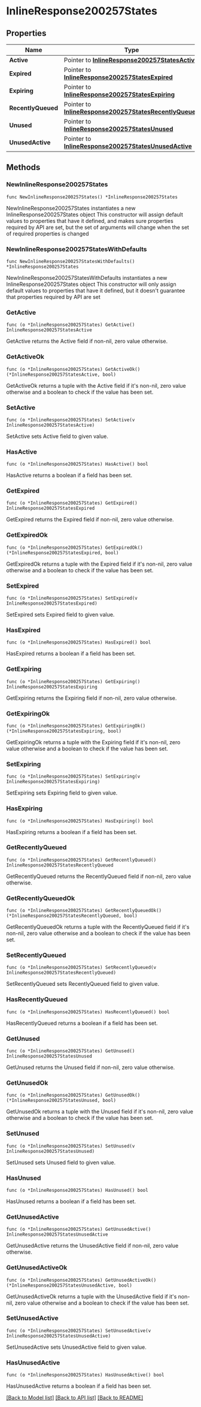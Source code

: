 # InlineResponse200257States

## Properties

Name | Type | Description | Notes
------------ | ------------- | ------------- | -------------
**Active** | Pointer to [**InlineResponse200257StatesActive**](InlineResponse200257StatesActive.md) |  | [optional] 
**Expired** | Pointer to [**InlineResponse200257StatesExpired**](InlineResponse200257StatesExpired.md) |  | [optional] 
**Expiring** | Pointer to [**InlineResponse200257StatesExpiring**](InlineResponse200257StatesExpiring.md) |  | [optional] 
**RecentlyQueued** | Pointer to [**InlineResponse200257StatesRecentlyQueued**](InlineResponse200257StatesRecentlyQueued.md) |  | [optional] 
**Unused** | Pointer to [**InlineResponse200257StatesUnused**](InlineResponse200257StatesUnused.md) |  | [optional] 
**UnusedActive** | Pointer to [**InlineResponse200257StatesUnusedActive**](InlineResponse200257StatesUnusedActive.md) |  | [optional] 

## Methods

### NewInlineResponse200257States

`func NewInlineResponse200257States() *InlineResponse200257States`

NewInlineResponse200257States instantiates a new InlineResponse200257States object
This constructor will assign default values to properties that have it defined,
and makes sure properties required by API are set, but the set of arguments
will change when the set of required properties is changed

### NewInlineResponse200257StatesWithDefaults

`func NewInlineResponse200257StatesWithDefaults() *InlineResponse200257States`

NewInlineResponse200257StatesWithDefaults instantiates a new InlineResponse200257States object
This constructor will only assign default values to properties that have it defined,
but it doesn't guarantee that properties required by API are set

### GetActive

`func (o *InlineResponse200257States) GetActive() InlineResponse200257StatesActive`

GetActive returns the Active field if non-nil, zero value otherwise.

### GetActiveOk

`func (o *InlineResponse200257States) GetActiveOk() (*InlineResponse200257StatesActive, bool)`

GetActiveOk returns a tuple with the Active field if it's non-nil, zero value otherwise
and a boolean to check if the value has been set.

### SetActive

`func (o *InlineResponse200257States) SetActive(v InlineResponse200257StatesActive)`

SetActive sets Active field to given value.

### HasActive

`func (o *InlineResponse200257States) HasActive() bool`

HasActive returns a boolean if a field has been set.

### GetExpired

`func (o *InlineResponse200257States) GetExpired() InlineResponse200257StatesExpired`

GetExpired returns the Expired field if non-nil, zero value otherwise.

### GetExpiredOk

`func (o *InlineResponse200257States) GetExpiredOk() (*InlineResponse200257StatesExpired, bool)`

GetExpiredOk returns a tuple with the Expired field if it's non-nil, zero value otherwise
and a boolean to check if the value has been set.

### SetExpired

`func (o *InlineResponse200257States) SetExpired(v InlineResponse200257StatesExpired)`

SetExpired sets Expired field to given value.

### HasExpired

`func (o *InlineResponse200257States) HasExpired() bool`

HasExpired returns a boolean if a field has been set.

### GetExpiring

`func (o *InlineResponse200257States) GetExpiring() InlineResponse200257StatesExpiring`

GetExpiring returns the Expiring field if non-nil, zero value otherwise.

### GetExpiringOk

`func (o *InlineResponse200257States) GetExpiringOk() (*InlineResponse200257StatesExpiring, bool)`

GetExpiringOk returns a tuple with the Expiring field if it's non-nil, zero value otherwise
and a boolean to check if the value has been set.

### SetExpiring

`func (o *InlineResponse200257States) SetExpiring(v InlineResponse200257StatesExpiring)`

SetExpiring sets Expiring field to given value.

### HasExpiring

`func (o *InlineResponse200257States) HasExpiring() bool`

HasExpiring returns a boolean if a field has been set.

### GetRecentlyQueued

`func (o *InlineResponse200257States) GetRecentlyQueued() InlineResponse200257StatesRecentlyQueued`

GetRecentlyQueued returns the RecentlyQueued field if non-nil, zero value otherwise.

### GetRecentlyQueuedOk

`func (o *InlineResponse200257States) GetRecentlyQueuedOk() (*InlineResponse200257StatesRecentlyQueued, bool)`

GetRecentlyQueuedOk returns a tuple with the RecentlyQueued field if it's non-nil, zero value otherwise
and a boolean to check if the value has been set.

### SetRecentlyQueued

`func (o *InlineResponse200257States) SetRecentlyQueued(v InlineResponse200257StatesRecentlyQueued)`

SetRecentlyQueued sets RecentlyQueued field to given value.

### HasRecentlyQueued

`func (o *InlineResponse200257States) HasRecentlyQueued() bool`

HasRecentlyQueued returns a boolean if a field has been set.

### GetUnused

`func (o *InlineResponse200257States) GetUnused() InlineResponse200257StatesUnused`

GetUnused returns the Unused field if non-nil, zero value otherwise.

### GetUnusedOk

`func (o *InlineResponse200257States) GetUnusedOk() (*InlineResponse200257StatesUnused, bool)`

GetUnusedOk returns a tuple with the Unused field if it's non-nil, zero value otherwise
and a boolean to check if the value has been set.

### SetUnused

`func (o *InlineResponse200257States) SetUnused(v InlineResponse200257StatesUnused)`

SetUnused sets Unused field to given value.

### HasUnused

`func (o *InlineResponse200257States) HasUnused() bool`

HasUnused returns a boolean if a field has been set.

### GetUnusedActive

`func (o *InlineResponse200257States) GetUnusedActive() InlineResponse200257StatesUnusedActive`

GetUnusedActive returns the UnusedActive field if non-nil, zero value otherwise.

### GetUnusedActiveOk

`func (o *InlineResponse200257States) GetUnusedActiveOk() (*InlineResponse200257StatesUnusedActive, bool)`

GetUnusedActiveOk returns a tuple with the UnusedActive field if it's non-nil, zero value otherwise
and a boolean to check if the value has been set.

### SetUnusedActive

`func (o *InlineResponse200257States) SetUnusedActive(v InlineResponse200257StatesUnusedActive)`

SetUnusedActive sets UnusedActive field to given value.

### HasUnusedActive

`func (o *InlineResponse200257States) HasUnusedActive() bool`

HasUnusedActive returns a boolean if a field has been set.


[[Back to Model list]](../README.md#documentation-for-models) [[Back to API list]](../README.md#documentation-for-api-endpoints) [[Back to README]](../README.md)


